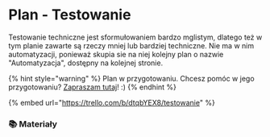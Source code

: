 # Plan - Testowanie

Testowanie techniczne jest sformułowaniem bardzo mglistym, dlatego też w tym planie zawarte są rzeczy mniej lub bardziej techniczne. Nie ma w nim automatyzacji, ponieważ skupia sie na niej kolejny plan o nazwie "Automatyzacja", dostępny na kolejnej stronie.

{% hint style="warning" %}
Plan w przygotowaniu. Chcesz pomóc w jego przygotowaniu? [Zapraszam tutaj](../../rozwoj-materialow.md)! :\)
{% endhint %}

{% embed url="https://trello.com/b/dtqbYEX8/testowanie" %}

### 📚 Materiały <a id="materialy"></a>

